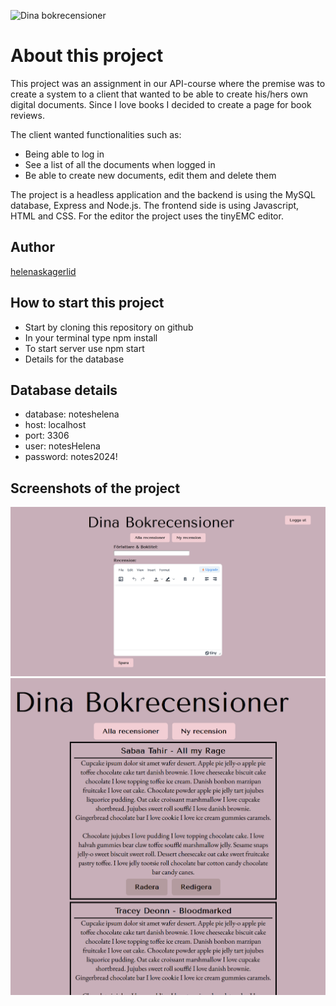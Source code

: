 ![Dina bokrecensioner](frontend/assets/Screendump-login-page.png)

# About this project
This project was an assignment in our API-course where the premise was to create a system
to a client that wanted to be able to create his/hers own digital documents. Since 
I love books I decided to create a page for book reviews. 

The client wanted functionalities such as:

* Being able to log in
* See a list of all the documents when logged in
* Be able to create new documents, edit them and delete them

The project is a headless application and the backend is using the MySQL database,
Express and Node.js. The frontend side is using Javascript, HTML and CSS. For the editor
the project uses the tinyEMC editor. 

## Author
[helenaskagerlid](https://github.com/helenaskagerlid)

## How to start this project
* Start by cloning this repository on github
* In your terminal type npm install
* To start server use npm start
* Details for the database

## Database details
* database: noteshelena
* host: localhost
* port: 3306
* user: notesHelena
* password: notes2024!

## Screenshots of the project
![Edit review page](frontend/assets/Screenshot-edit-review-page.png)
![All reviews page](frontend/assets/Screenshot-show-all-reviews.png)

